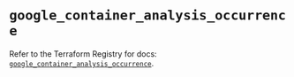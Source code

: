 # `google_container_analysis_occurrence`

Refer to the Terraform Registry for docs: [`google_container_analysis_occurrence`](https://registry.terraform.io/providers/hashicorp/google/6.39.0/docs/resources/container_analysis_occurrence).
